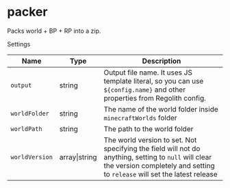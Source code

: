 # packer

Packs world + BP + RP into a zip.

Settings

| **Name**       | **Type**      | **Description**                                                                                                                                                                   |
|----------------|---------------|-----------------------------------------------------------------------------------------------------------------------------------------------------------------------------------|
| `output`       | string        | Output file name. It uses JS template literal, so you can use `${config.name}` and other properties from Regolith config.                                                         |
| `worldFolder`  | string        | The name of the world folder inside `minecraftWorlds` folder                                                                                                                      |
| `worldPath`    | string        | The path to the world folder                                                                                                                                                      |
| `worldVersion` | array\|string | The world version to set. Not specifying the field will not do anything, setting to `null` will clear the version completely and setting to `release` will set the latest release |